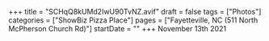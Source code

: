 +++
title = "SCHqQ8kUMd2IwU90TvNZ.avif"
draft = false
tags = ["Photos"]
categories = ["ShowBiz Pizza Place"]
pages = ["Fayetteville, NC (511 North McPherson Church Rd)"]
startDate = ""
+++
November 13th 2021

